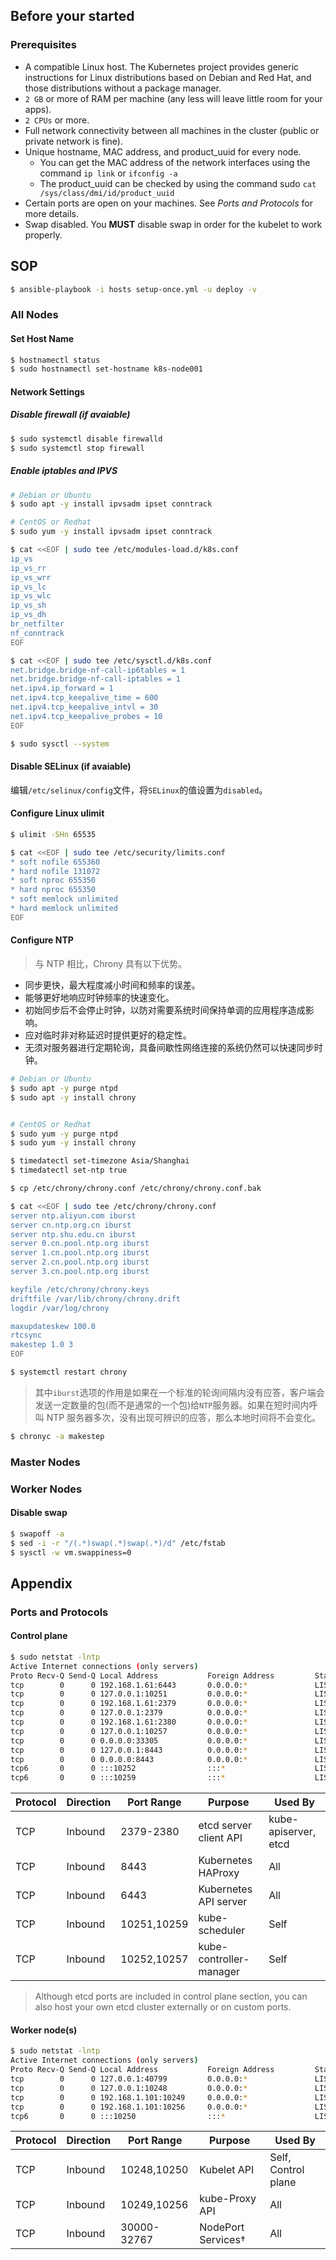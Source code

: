 ## Before your started

### Prerequisites

- A compatible Linux host. The Kubernetes project provides generic instructions for Linux distributions based on Debian and Red Hat, and those distributions without a package manager.
- `2 GB` or more of RAM per machine (any less will leave little room for your apps).
- `2 CPUs` or more.
- Full network connectivity between all machines in the cluster (public or private network is fine).
- Unique hostname, MAC address, and product_uuid for every node.
  - You can get the MAC address of the network interfaces using the command `ip link` or `ifconfig -a`
  - The product_uuid can be checked by using the command sudo `cat /sys/class/dmi/id/product_uuid`
- Certain ports are open on your machines. See _Ports and Protocols_ for more details.
- Swap disabled. You **MUST** disable swap in order for the kubelet to work properly.

## SOP

```bash
$ ansible-playbook -i hosts setup-once.yml -u deploy -v
```

### All Nodes

#### Set Host Name

```bash
$ hostnamectl status
$ sudo hostnamectl set-hostname k8s-node001
```

#### Network Settings

##### Disable firewall (if avaiable)

```bash
$ sudo systemctl disable firewalld
$ sudo systemctl stop firewall
```

##### Enable iptables and IPVS

```bash
# Debian or Ubuntu
$ sudo apt -y install ipvsadm ipset conntrack

# CentOS or Redhat
$ sudo yum -y install ipvsadm ipset conntrack
```

```bash
$ cat <<EOF | sudo tee /etc/modules-load.d/k8s.conf
ip_vs
ip_vs_rr
ip_vs_wrr
ip_vs_lc
ip_vs_wlc
ip_vs_sh
ip_vs_dh
br_netfilter
nf_conntrack
EOF

$ cat <<EOF | sudo tee /etc/sysctl.d/k8s.conf
net.bridge.bridge-nf-call-ip6tables = 1
net.bridge.bridge-nf-call-iptables = 1
net.ipv4.ip_forward = 1
net.ipv4.tcp_keepalive_time = 600
net.ipv4.tcp_keepalive_intvl = 30
net.ipv4.tcp_keepalive_probes = 10
EOF

$ sudo sysctl --system
```

#### Disable SELinux (if avaiable)

编辑`/etc/selinux/config`文件，将`SELinux`的值设置为`disabled`。

#### Configure Linux ulimit

```bash
$ ulimit -SHn 65535

$ cat <<EOF | sudo tee /etc/security/limits.conf
* soft nofile 655360
* hard nofile 131072
* soft nproc 655350
* hard nproc 655350
* soft memlock unlimited
* hard memlock unlimited
EOF
```

#### Configure NTP

> 与 NTP 相比，Chrony 具有以下优势。

- 同步更快，最大程度减小时间和频率的误差。
- 能够更好地响应时钟频率的快速变化。
- 初始同步后不会停止时钟，以防对需要系统时间保持单调的应用程序造成影响。
- 应对临时非对称延迟时提供更好的稳定性。
- 无须对服务器进行定期轮询，具备间歇性网络连接的系统仍然可以快速同步时钟。

```bash
# Debian or Ubuntu
$ sudo apt -y purge ntpd
$ sudo apt -y install chrony


# CentOS or Redhat
$ sudo yum -y purge ntpd
$ sudo yum -y install chrony
```

```bash
$ timedatectl set-timezone Asia/Shanghai
$ timedatectl set-ntp true

$ cp /etc/chrony/chrony.conf /etc/chrony/chrony.conf.bak

$ cat <<EOF | sudo tee /etc/chrony/chrony.conf
server ntp.aliyun.com iburst
server cn.ntp.org.cn iburst
server ntp.shu.edu.cn iburst
server 0.cn.pool.ntp.org iburst
server 1.cn.pool.ntp.org iburst
server 2.cn.pool.ntp.org iburst
server 3.cn.pool.ntp.org iburst

keyfile /etc/chrony/chrony.keys
driftfile /var/lib/chrony/chrony.drift
logdir /var/log/chrony

maxupdateskew 100.0
rtcsync
makestep 1.0 3
EOF

$ systemctl restart chrony
```

> 其中`iburst`选项的作用是如果在一个标准的轮询间隔内没有应答，客户端会发送一定数量的包(而不是通常的一个包)给`NTP`服务器。如果在短时间内呼叫 NTP 服务器多次，没有出现可辨识的应答，那么本地时间将不会变化。

```bash
$ chronyc -a makestep
```

### Master Nodes

### Worker Nodes

#### Disable swap

```bash
$ swapoff -a
$ sed -i -r "/(.*)swap(.*)swap(.*)/d" /etc/fstab
$ sysctl -w vm.swappiness=0
```

## Appendix

### Ports and Protocols

#### Control plane

```bash
$ sudo netstat -lntp
Active Internet connections (only servers)
Proto Recv-Q Send-Q Local Address           Foreign Address         State       PID/Program name
tcp        0      0 192.168.1.61:6443       0.0.0.0:*               LISTEN      576/kube-apiserver
tcp        0      0 127.0.0.1:10251         0.0.0.0:*               LISTEN      505/kube-scheduler
tcp        0      0 192.168.1.61:2379       0.0.0.0:*               LISTEN      501/etcd
tcp        0      0 127.0.0.1:2379          0.0.0.0:*               LISTEN      501/etcd
tcp        0      0 192.168.1.61:2380       0.0.0.0:*               LISTEN      501/etcd
tcp        0      0 127.0.0.1:10257         0.0.0.0:*               LISTEN      504/kube-controller
tcp        0      0 0.0.0.0:33305           0.0.0.0:*               LISTEN      549/haproxy
tcp        0      0 127.0.0.1:8443          0.0.0.0:*               LISTEN      549/haproxy
tcp        0      0 0.0.0.0:8443            0.0.0.0:*               LISTEN      549/haproxy
tcp6       0      0 :::10252                :::*                    LISTEN      504/kube-controller
tcp6       0      0 :::10259                :::*                    LISTEN      505/kube-scheduler
```

| Protocol | Direction | Port Range  | Purpose                 | Used By              |
| -------- | --------- | ----------- | ----------------------- | -------------------- |
| TCP      | Inbound   | 2379-2380   | etcd server client API  | kube-apiserver, etcd |
| TCP      | Inbound   | 8443        | Kubernetes HAProxy      | All                  |
| TCP      | Inbound   | 6443        | Kubernetes API server   | All                  |
| TCP      | Inbound   | 10251,10259 | kube-scheduler          | Self                 |
| TCP      | Inbound   | 10252,10257 | kube-controller-manager | Self                 |

> Although etcd ports are included in control plane section, you can also host your own etcd cluster externally or on custom ports.

#### Worker node(s)

```bash
$ sudo netstat -lntp
Active Internet connections (only servers)
Proto Recv-Q Send-Q Local Address           Foreign Address         State       PID/Program name
tcp        0      0 127.0.0.1:40799         0.0.0.0:*               LISTEN      1019/kubelet
tcp        0      0 127.0.0.1:10248         0.0.0.0:*               LISTEN      1019/kubelet
tcp        0      0 192.168.1.101:10249     0.0.0.0:*               LISTEN      636/kube-proxy
tcp        0      0 192.168.1.101:10256     0.0.0.0:*               LISTEN      636/kube-proxy
tcp6       0      0 :::10250                :::*                    LISTEN      1019/kubelet
```

| Protocol | Direction | Port Range  | Purpose            | Used By             |
| -------- | --------- | ----------- | ------------------ | ------------------- |
| TCP      | Inbound   | 10248,10250 | Kubelet API        | Self, Control plane |
| TCP      | Inbound   | 10249,10256 | kube-Proxy API     | All                 |
| TCP      | Inbound   | 30000-32767 | NodePort Services† | All                 |
